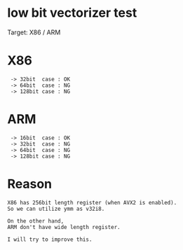 # low bit vectorizer test
Target: X86 / ARM

# X86
```
 -> 32bit  case : OK
 -> 64bit  case : NG
 -> 128bit case : NG
```

# ARM
```
 -> 16bit  case : OK
 -> 32bit  case : NG
 -> 64bit  case : NG
 -> 128bit case : NG
```

# Reason
```
X86 has 256bit length register (when AVX2 is enabled).
So we can utilize ymm as v32i8.

On the other hand,
ARM don't have wide length register.

I will try to improve this.
```